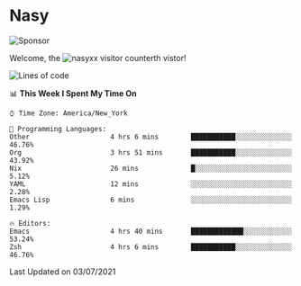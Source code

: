 # Nasy

<!--
<p align="center">
<img height="200" src="https://github-readme-stats.vercel.app/api?username=nasyxx&count_private=true&show_icons=true&theme=dracula&include_all_commits=true"/>
<img height="200" src="https://github-readme-stats.vercel.app/api/top-langs/?username=nasyxx&theme=dracula&hide=html,jupyter+notebook&count_private=true&show_icons=true"/>
</p>

  
----------------
-->

![Sponsor](https://img.shields.io/static/v1.svg?label=Sponsor&message=%E2%9D%A4&logo=GitHub&style=flat&color=pink)
 
Welcome, the ![nasyxx visitor counter](https://count.getloli.com/get/@nasyxx?theme=rule34)th vistor!
 
<!--START_SECTION:waka-->
![Lines of code](https://img.shields.io/badge/From%20Hello%20World%20I%27ve%20Written-5.4%20million%20lines%20of%20code-blue)

📊 **This Week I Spent My Time On** 

```text
⌚︎ Time Zone: America/New_York

💬 Programming Languages: 
Other                    4 hrs 6 mins        ███████████░░░░░░░░░░░░░░   46.76% 
Org                      3 hrs 51 mins       ███████████░░░░░░░░░░░░░░   43.92% 
Nix                      26 mins             █░░░░░░░░░░░░░░░░░░░░░░░░   5.12% 
YAML                     12 mins             ░░░░░░░░░░░░░░░░░░░░░░░░░   2.28% 
Emacs Lisp               6 mins              ░░░░░░░░░░░░░░░░░░░░░░░░░   1.29%

🔥 Editors: 
Emacs                    4 hrs 40 mins       █████████████░░░░░░░░░░░░   53.24% 
Zsh                      4 hrs 6 mins        ███████████░░░░░░░░░░░░░░   46.76%

```


 Last Updated on 03/07/2021
<!--END_SECTION:waka-->

<!-- ![visitors](https://visitor-badge.laobi.icu/badge?page_id=nasyxx.nasyxx) -->
